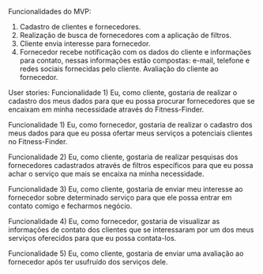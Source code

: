 Funcionalidades do MVP:
1) Cadastro de clientes e fornecedores.
2) Realização de busca de fornecedores com a aplicação de filtros.
3) Cliente envia interesse para fornecedor.
4) Fornecedor recebe notificação com os dados do cliente e informações para contato, nessas informações estão compostas: e-mail, telefone e redes sociais fornecidas pelo cliente.
Avaliação do cliente ao fornecedor.

User stories:
Funcionalidade 1) Eu, como cliente, gostaria de realizar o cadastro dos meus dados para que eu possa procurar fornecedores que se encaixam em minha necessidade através do Fitness-Finder.

Funcionalidade 1) Eu, como fornecedor, gostaria de realizar o cadastro dos meus dados para que eu possa ofertar meus serviços a potenciais clientes no Fitness-Finder.

Funcionalidade 2) Eu, como cliente, gostaria de realizar pesquisas dos fornecedores cadastrados através de filtros específicos para que eu possa achar o serviço que mais se encaixa na minha necessidade.

Funcionalidade 3) Eu, como cliente, gostaria de enviar meu interesse ao fornecedor sobre determinado serviço para que ele possa entrar em contato comigo e fecharmos negócio.

Funcionalidade 4) Eu, como fornecedor, gostaria de visualizar as informações de contato dos clientes que se interessaram por um dos meus serviços oferecidos para que eu possa contata-los.

Funcionalidade 5) Eu, como cliente, gostaria de enviar uma avaliação ao fornecedor após ter usufruído dos serviços dele.